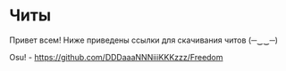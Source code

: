 # Читы
Привет всем! Ниже приведены ссылки для скачивания читов (─‿‿─)


Osu! - https://github.com/DDDaaaNNNiiiKKKzzz/Freedom
